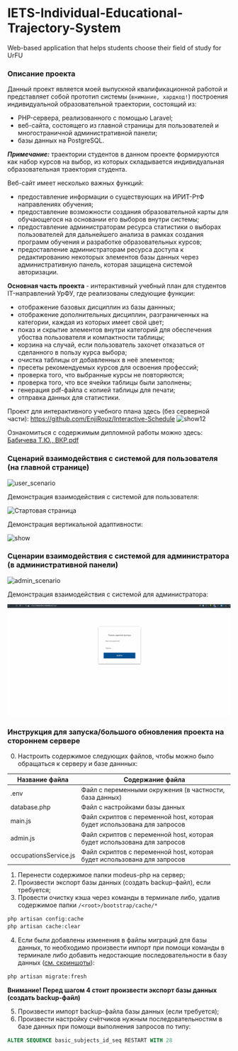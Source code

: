 # IETS-Individual-Educational-Trajectory-System
Web-based application that helps students choose their field of study for UrFU

### Описание проекта
Данный проект является моей выпускной квалификационной работой и представляет собой прототип системы (`внимание, хардкод!`) построения индивидуальной образовательной траектории, состоящий из:
* PHP-сервера, реализованного с помощью Laravel;
* веб-сайта, состоящего из главной страницы для пользователей и многостраничной административной панели;
* базы данных на PostgreSQL.


***Примечание:*** траектории студентов в данном проекте формируются как набор курсов на выбор, из которых складывается индивидуальная образовательная траектория студента.

Веб-сайт имеет несколько важных функций:
* предоставление информации о существующих на ИРИТ-РтФ направлениях обучения;
* предоставление возможности создания образовательной карты для обучающегося на основании его выборов внутри системы;
* предоставление администраторам ресурса статистики о выборах пользователей для дальнейшего анализа в рамках создания программ обучения и разработке образовательных курсов;
* предоставление администраторам ресурса доступа к редактированию некоторых элементов базы данных через административную панель, которая защищена системой авторизации.

**Основная часть проекта** - интерактивный учебный план для студентов IT-направлений УрФУ, где реализованы следующие функции:
* отображение базовых дисциплин из базы даннных;
* отображение дополнительных дисциплин, разграниченных на категории, каждая из которых имеет свой цвет;
* показ и скрытие элементов внутри категорий для обеспечения убоства пользователя и компактности таблицы;
* корзина на случай, если пользователь захочет отказаться от сделанного в пользу курса выбора;
* очистка таблицы от добавленных в неё элементов;
* пресеты рекомендуемых курсов для освоения профессий;
* проверка того, что выбранные курсы не повторяются;
* проверка того, что все ячейки таблицы были заполнены;
* генерация pdf-файла с копией таблицы для печати;
* отправка данных для статистики.

Проект для интерактивного учебного плана здесь (без серверной части): https://github.com/EnjiRouz/Interactive-Schedule
![show12](https://user-images.githubusercontent.com/26218291/80309115-3b96ed80-87ec-11ea-942e-96d6973d2352.gif)

Ознакомиться с содержимым дипломной работы можно здесь: [Бабичева Т.Ю., ВКР.pdf](https://github.com/EnjiRouz/IETS-Individual-Educational-Trajectory-System/files/4774401/-460001.pdf)


### Сценарий взаимодействия с системой для пользователя (на главной странице)
![user_scenario](https://user-images.githubusercontent.com/26218291/84565560-65e44080-ad83-11ea-8ebf-8659fe5b1f59.png)

Демонстрация взаимодействия с системой для пользователя:

![Стартовая страница](https://github.com/EnjiRouz/IETS-Individual-Educational-Trajectory-System/blob/master/start-page.gif)

Демонстрация вертикальной адаптивности:

![show](https://user-images.githubusercontent.com/26218291/84565550-58c75180-ad83-11ea-8a75-6fa2a57025db.gif)


### Сценарии взаимодействия с системой для администратора (в административной панели)
![admin_scenario](https://user-images.githubusercontent.com/26218291/84565537-45b48180-ad83-11ea-8cb1-790be011a20e.png)

Демонстрация взаимодействия с системой для администратора:

![Панель администратора](https://github.com/EnjiRouz/IETS-Individual-Educational-Trajectory-System/blob/master/admin-page.gif)


### Инструкция для запуска/большого обновления проекта на стороннем сервере
0. Настроить содержимое следующих файлов, чтобы можно было обращаться к серверу и базе даннных:

Название файла        | Содержание файла
----------------------|----------------------
.env                  | Файл с переменными окружения (в частности, база данных)
database.php          | Файл с настройками базы данных
main.js               | Файл скриптов с переменной host, которая будет использована для запросов
admin.js              | Файл скриптов с переменной host, которая будет использована для запросов
occupationsService.js | Файл скриптов с переменной host, которая будет использована для запросов

1. Перенести содержимое папки modeus-php на сервер;
2. Произвести экспорт базы данных (создать backup-файл), если требуется;
3. Провести очистку кэша через команды в терминале либо, удалив содержимое папки `/<root>/bootstrap/cache/*`
```php
php artisan config:cache
php artisan cache:clear
```
4. Если были добавлены изменения в файлы миграций для базы данных, то необходимо произвести импорт при помощи команды в терминале либо добавить недостающие последовательности в базу данных ([см. скриншоты](https://github.com/EnjiRouz/IETS-Individual-Educational-Trajectory-System/tree/master/database-postgresql)):
```php
php artisan migrate:fresh 
```
**Внимание! Перед шагом 4 стоит произвести экспорт базы данных (создать backup-файл)**

5. Произвести импорт backup-файла базы данных (если требуется);
6. Произвести настройку счётчиков нужным последовательностям в базе данных при помощи выполнения запросов по типу:
```sql
ALTER SEQUENCE basic_subjects_id_seq RESTART WITH 28
```

